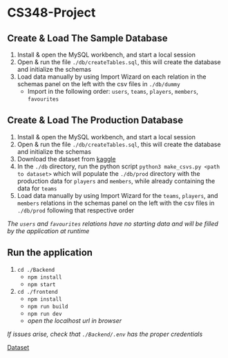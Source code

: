 # CS348-Project
## Create & Load The Sample Database
1. Install & open the MySQL workbench, and start a local session
2. Open & run the file `./db/createTables.sql`, this will create the database and initialize the schemas
3. Load data manually by using Import Wizard on each relation in the schemas panel on the left with the csv files in `./db/dummy`
   - Import in the following order: `users`, `teams`, `players`, `members`, `favourites`

## Create & Load The Production Database
1. Install & open the MySQL workbench, and start a local session
2. Open & run the file `./db/createTables.sql`, this will create the database and initialize the schemas
3. Download the dataset from [kaggle](https://www.kaggle.com/code/isaienkov/basketball-players-stats-extended-analysis/input) 
4. In the `./db` directory, run the python script `python3 make_csvs.py <path to dataset>` which will populate the `./db/prod` directory with the production data for `players` and `members`, while already containing the data for `teams`
5. Load data manually by using Import Wizard for the `teams`, `players`, and `members` relations in the schemas panel on the left with the csv files in `./db/prod` following that respective order

*The `users` and `favourites` relations have no starting data and will be filled by the application at runtime*

## Run the application 
1. `cd ./Backend`
   - `npm install`
   - `npm start`
2. `cd ./frontend`
   - `npm install`
   - `npm run build`
   - `npm run dev`
   - *open the localhost url in browser*

*If issues arise, check that `./Backend/.env` has the proper credentials*

[Dataset](https://www.kaggle.com/code/isaienkov/basketball-players-stats-extended-analysis/input)
